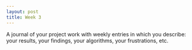 ```yaml
---
layout: post
title: Week 3
---
```


A journal of your project work with weekly entries in which you describe: your results, your findings, your algorithms, your frustrations, etc.
